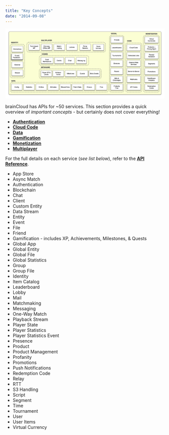 ```yaml
---
title: "Key Concepts"
date: "2014-09-08"
---
```


![brainCloud Architecture](images/braincloud-api-sets-2023.png)

brainCloud has APIs for ~50 services. This section provides a quick overview of _important concepts_ - but certainly does not cover everything! 

- [**Authentication**](/learn/key-concepts/authentication)
- [**Cloud Code**](/learn/key-concepts/cloud-code)
- [**Data**](/learn/key-concepts/data)
- [**Gamification**](/learn/key-concepts/gamification)
- [**Monetization**](/learn/key-concepts/monetization)
- [**Multiplayer**](/learn/key-concepts/multiplayer)

For the full details on each service (_see list below_), refer to the [**API Reference**](/api/introduction).

- App Store
- Async Match
- Authentication
- Blockchain
- Chat
- Client
- Custom Entity
- Data Stream
- Entity
- Event
- File
- Friend
- Gamification - includes XP, Achievements, Milestones, & Quests
- Global App
- Global Entity
- Global File
- Global Statistics
- Group
- Group File
- Identity
- Item Catalog
- Leaderboard
- Lobby
- Mail
- Matchmaking
- Messaging
- One-Way Match
- Playback Stream
- Player State
- Player Statistics
- Player Statistics Event
- Presence
- Product
- Product Management
- Profanity
- Promotions
- Push Notifications
- Redemption Code
- Relay
- RTT
- S3 Handling
- Script
- Segment
- Time
- Tournament
- User
- User Items
- Virtual Currency

<DocCardList />